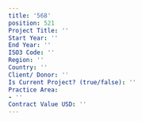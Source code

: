 ```yaml
---
title: '568'
position: 521
Project Title: ''
Start Year: ''
End Year: ''
ISO3 Code: ''
Region: ''
Country: ''
Client/ Donor: ''
Is Current Project? (true/false): ''
Practice Area:
- ''
Contract Value USD: ''
---
```


